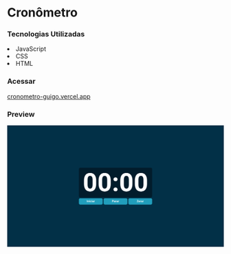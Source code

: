 # Cronômetro

### Tecnologias Utilizadas
<li>JavaScript</li>
<li>CSS</li>
<li>HTML</li>

### Acessar

<a href="https://cronometro-guigo.vercel.app/">cronometro-guigo.vercel.app</a>

### Preview
![image](/print.png)
